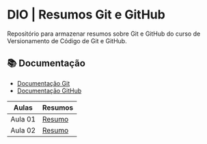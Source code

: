 # DIO | Resumos Git e GitHub

Repositório para armazenar resumos sobre Git e GitHub do curso de Versionamento de Código de Git e GitHub.

## 📚 Documentação
- [Documentação Git](https://git-scm.com/doc)
- [Documentação GitHub](https://docs.github.com/)

Aulas | Resumos
|----------|----------|
|Aula 01 | [Resumo]()|
|Aula 02 | [Resumo]()|
